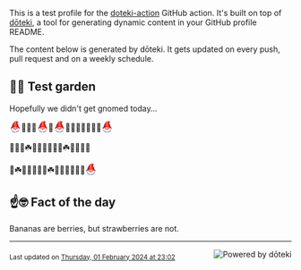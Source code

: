 This is a test profile for the [doteki-action](https://github.com/welpo/doteki-action) GitHub action. It's built on top of [dōteki](https://doteki.org), a tool for generating dynamic content in your GitHub profile README.

The content below is generated by dōteki. It gets updated on every push, pull request and on a weekly schedule.

## 👨‍🌾 Test garden

Hopefully we didn't get gnomed today…

<!-- garden start -->
<sub><img src="https://raw.githubusercontent.com/welpo/doteki-action/main/test-profile/gnomed.png" width="21" alt="Consider yourself gnomed"></sub>🦋🐸🐛<sub><img src="https://raw.githubusercontent.com/welpo/doteki-action/main/test-profile/gnomed.png" width="21" alt="Consider yourself gnomed"></sub>🌲<sub><img src="https://raw.githubusercontent.com/welpo/doteki-action/main/test-profile/gnomed.png" width="21" alt="Consider yourself gnomed"></sub>🐇🌲🌱🌼🌿🐸🌹<sub><img src="https://raw.githubusercontent.com/welpo/doteki-action/main/test-profile/gnomed.png" width="21" alt="Consider yourself gnomed"></sub>
<!-- garden end --><!-- garden start -->
🌻🌷🌳☘️🌻🐇🦋🌿🌿🌸☘️🐇🌿🌸🌸
<!-- garden end --><!-- garden start -->
🌿☘️🌱🌸🌷🌿🦋☘️🌺🌸🌳🌸🌸🍄<sub><img src="https://raw.githubusercontent.com/welpo/doteki-action/main/test-profile/gnomed.png" width="21" alt="Consider yourself gnomed"></sub>
<!-- garden end -->

## ☝️🤓 Fact of the day

<!-- did_you_know start -->
Bananas are berries, but strawberries are not.
<!-- did_you_know end -->

---

<a href="https://doteki.org"><img src="https://img.shields.io/badge/powered_by-d%C5%8Dteki-0?style=flat-square&labelColor=202b2d&color=5E936C" align="right" alt="Powered by dōteki"></a> <div style="text-align: left;"><sub>
<!-- last_updated start -->Last updated on <a href="https://github.com/welpo/doteki-action/actions/workflows/ci.yaml">Thursday, 01 February 2024 at 23:02<!-- last_updated end --></sub></div>
